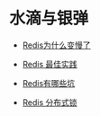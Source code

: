 # 水滴与银弹

- [Redis为什么变慢了](1.redis为什么变慢了.md)

  

- [Redis 最佳实践](2.Redis最佳实践.md)

  

- [Redis有哪些坑](3.redis有哪些坑.md)

  

- [Redis 分布式锁](5.Redis分布式锁.md)

